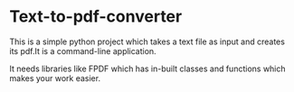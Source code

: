 # Text-to-pdf-converter

This is a simple python project which takes a text file as input and creates its pdf.It is a command-line application.

It needs libraries like FPDF which has in-built classes and functions which makes your work easier.
